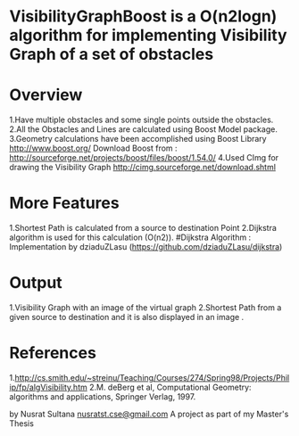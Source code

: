 VisibilityGraphBoost is a O(n2logn) algorithm for implementing Visibility Graph of a set of obstacles
======================================================================================================

Overview
==========

1.Have multiple obstacles and some single points outside the obstacles.
2.All the Obstacles and Lines are calculated using Boost Model package.
3.Geometry calculations have been accomplished using Boost Library
http://www.boost.org/
Download Boost from : http://sourceforge.net/projects/boost/files/boost/1.54.0/
4.Used CImg for drawing the Visibility Graph
http://cimg.sourceforge.net/download.shtml

More Features
==============
1.Shortest Path is calculated from a source to destination Point
2.Dijkstra algorithm is used for this calculation (O(n2)). 
#Dijkstra Algorithm : Implementation by dziaduZLasu (https://github.com/dziaduZLasu/dijkstra)


Output
========
1.Visibility Graph with an image of the virtual graph
2.Shortest Path from a given source to destination and it is also displayed in an image .

References
===========
1.http://cs.smith.edu/~streinu/Teaching/Courses/274/Spring98/Projects/Philip/fp/algVisibility.htm
2.M. deBerg et al, Computational Geometry: algorithms and applications, Springer Verlag, 1997. 

by Nusrat Sultana <nusratst.cse@gmail.com>
A project as part of my Master's Thesis
